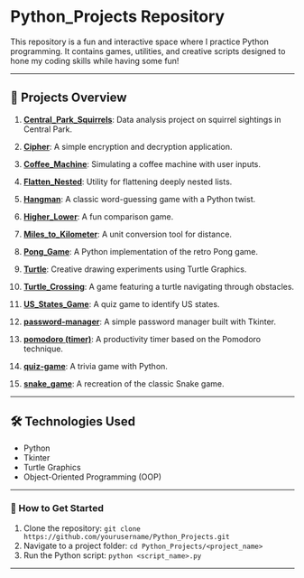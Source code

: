 # Python_Projects Repository

This repository is a fun and interactive space where I practice Python programming. It contains games, utilities, and creative scripts designed to hone my coding skills while having some fun!

---

## 📜 Projects Overview

1. [**Central_Park_Squirrels**](https://github.com/VinodAnbalagan/Python_Projects/tree/0e1b562f5066f745498aa24d9dd09ae0344ce102/Central_Park_Squirrels): Data analysis project on squirrel sightings in Central Park.
2. [**Cipher**](https://github.com/VinodAnbalagan/Python_Projects/tree/0e1b562f5066f745498aa24d9dd09ae0344ce102/Cipher): A simple encryption and decryption application.
3. [**Coffee_Machine**](https://github.com/VinodAnbalagan/Python_Projects/tree/0e1b562f5066f745498aa24d9dd09ae0344ce102/Coffee_Machine): Simulating a coffee machine with user inputs.
4. [**Flatten_Nested**](https://github.com/VinodAnbalagan/Python_Projects/tree/0e1b562f5066f745498aa24d9dd09ae0344ce102/Flatten_Nested): Utility for flattening deeply nested lists.
5. [**Hangman**](https://github.com/VinodAnbalagan/Python_Projects/tree/0e1b562f5066f745498aa24d9dd09ae0344ce102/Hangman): A classic word-guessing game with a Python twist.

6. [**Higher_Lower**](https://github.com/VinodAnbalagan/Python_Projects/tree/0e1b562f5066f745498aa24d9dd09ae0344ce102/Higher_Lower): A fun comparison game.
7. [**Miles_to_Kilometer**](https://github.com/VinodAnbalagan/Python_Projects/tree/0e1b562f5066f745498aa24d9dd09ae0344ce102/Miles_to_Kilometer): A unit conversion tool for distance.
8. [**Pong_Game**](https://github.com/VinodAnbalagan/Python_Projects/tree/0e1b562f5066f745498aa24d9dd09ae0344ce102/Pong_Game): A Python implementation of the retro Pong game.
9. [**Turtle**](https://github.com/VinodAnbalagan/Python_Projects/tree/0e1b562f5066f745498aa24d9dd09ae0344ce102/Turtle): Creative drawing experiments using Turtle Graphics.
10. [**Turtle_Crossing**](https://github.com/VinodAnbalagan/Python_Projects/tree/0e1b562f5066f745498aa24d9dd09ae0344ce102/Turtle_Crossing): A game featuring a turtle navigating through obstacles.
11. [**US_States_Game**](https://github.com/VinodAnbalagan/Python_Projects/tree/0e1b562f5066f745498aa24d9dd09ae0344ce102/US_States_Game): A quiz game to identify US states.
12. [**password-manager**](https://github.com/VinodAnbalagan/Python_Projects/tree/0e1b562f5066f745498aa24d9dd09ae0344ce102/password-manager): A simple password manager built with Tkinter.
13. [**pomodoro (timer)**](https://github.com/VinodAnbalagan/Python_Projects/tree/0e1b562f5066f745498aa24d9dd09ae0344ce102/pomodoro): A productivity timer based on the Pomodoro technique.
14. [**quiz-game**](https://github.com/VinodAnbalagan/Python_Projects/tree/0e1b562f5066f745498aa24d9dd09ae0344ce102/quiz-game): A trivia game with Python.
15. [**snake_game**](https://github.com/VinodAnbalagan/Python_Projects/tree/0e1b562f5066f745498aa24d9dd09ae0344ce102/snake_game): A recreation of the classic Snake game.

---

## 🛠 Technologies Used
- Python
- Tkinter
- Turtle Graphics
- Object-Oriented Programming (OOP)

---

### 🚀 How to Get Started
1. Clone the repository: `git clone https://github.com/yourusername/Python_Projects.git`
2. Navigate to a project folder: `cd Python_Projects/<project_name>`
3. Run the Python script: `python <script_name>.py`

---
